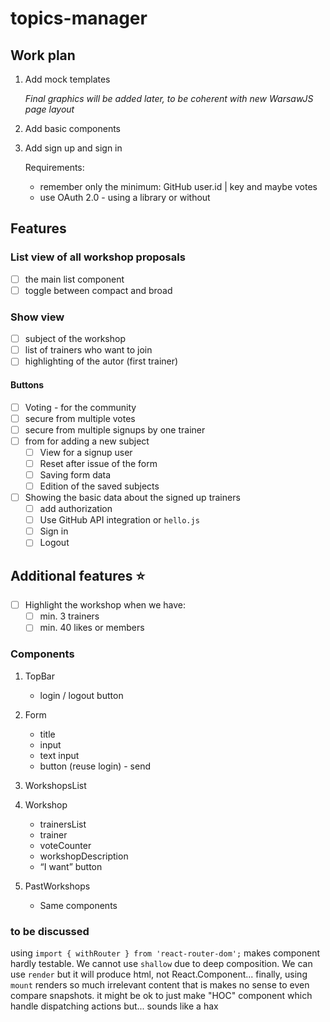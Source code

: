 # topics-manager

## Work plan

1. Add mock templates

    _Final graphics will be added later, to be coherent with new WarsawJS page layout_

2. Add basic components
3. Add sign up and sign in

    Requirements:

    - remember only the minimum: GitHub user.id | key and maybe votes
    - use OAuth 2.0 - using a library or without

## Features

### List view of all workshop proposals

- [ ] the main list component
- [ ] toggle between compact and broad

### Show view

- [ ] subject of the workshop
- [ ] list of trainers who want to join
- [ ] highlighting of the autor (first trainer)

#### Buttons

- [ ] Voting - for the community
- [ ] secure from multiple votes
- [ ] secure from multiple signups by one trainer
- [ ] from for adding a new subject
    - [ ] View for a signup user
    - [ ] Reset after issue of the form
    - [ ] Saving form data
    - [ ] Edition of the saved subjects
- [ ] Showing the basic data about the signed up trainers
    - [ ] add authorization
    - [ ] Use GitHub API integration or `hello.js`
    - [ ] Sign in
    - [ ] Logout

## Additional features :star:

- [ ] Highlight the workshop when we have:
    - [ ] min. 3 trainers
    - [ ] min. 40 likes or members

### Components

1. TopBar
    - login / logout button

2. Form
    - title
    - input
    - text input
    - button (reuse login) - send

3. WorkshopsList
4. Workshop
    - trainersList
    - trainer
    - voteCounter
    - workshopDescription
    - “I want” button

5. PastWorkshops
    - Same components


### to be discussed

using `import { withRouter } from 'react-router-dom';` makes component hardly testable. We cannot use `shallow` due to deep composition. We can use `render` but it will produce html, not React.Component... finally, using `mount` renders so much irrelevant content that is makes no sense to even compare snapshots.
it might be ok to just make "HOC" component which handle dispatching actions but... sounds like a hax
